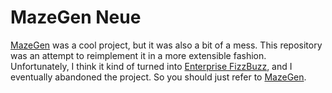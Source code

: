 # MazeGen Neue

[MazeGen](https://github.com/radian-software/MazeGen) was a cool
project, but it was also a bit of a mess. This repository was an
attempt to reimplement it in a more extensible fashion. Unfortunately,
I think it kind of turned into [Enterprise
FizzBuzz](https://github.com/EnterpriseQualityCoding/FizzBuzzEnterpriseEdition),
and I eventually abandoned the project. So you should just refer to
[MazeGen](https://github.com/radian-software/MazeGen).
